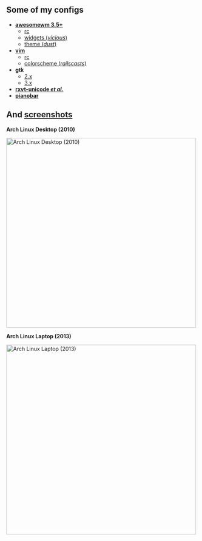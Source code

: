 Some of my configs
------------

* [**awesomewm 3.5+**](.config/awesome)
    * [rc](.config/awesome/rc.lua)
    * [widgets (_vicious_)](.config/awesome/wi.lua)
    * [theme (_dust_)](.config/awesome/themes/dust/theme.lua)
* [**vim**](.vim)
    * [rc](.vim/vimrc)
    * [colorscheme (_railscasts_)](.vim/colors/railscasts.vim)
* **gtk**
    * [2.x](.gtkrc.mine)
    * [3.x](.config/gtk-3.0/settings.ini)
* [**rxvt-unicode _et al._**](.Xdefaults)
* [**pianobar**](.config/pianobar)

And [screenshots](screenshots)
------------

**Arch Linux Desktop (2010)**

<a href="https://github.com/tdy/dots/raw/master/screenshots/awesome_20100113_1680x1050.png"><img src="screenshots/awesome_20100113_1680x1050.png" width="500" alt="Arch Linux Desktop (2010)" /></a>

**Arch Linux Laptop (2013)**

<a href="https://github.com/tdy/dots/raw/master/screenshots/awesome_20130301_2880x1800.png"><img src="screenshots/awesome_20130301_2880x1800.png" width="500" alt="Arch Linux Laptop (2013)" /></a>
